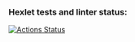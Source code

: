 ### Hexlet tests and linter status:
[![Actions Status](https://github.com/HellMan1721/python-project-50/actions/workflows/hexlet-check.yml/badge.svg)](https://github.com/HellMan1721/python-project-50/actions)
